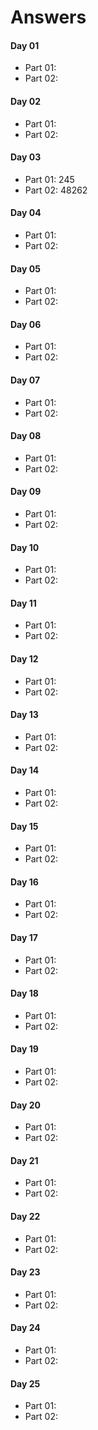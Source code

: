 # Answers

#### Day 01
* Part 01:
* Part 02:

#### Day 02
* Part 01:
* Part 02:

#### Day 03
* Part 01: 245
* Part 02: 48262

#### Day 04
* Part 01:
* Part 02:

#### Day 05
* Part 01:
* Part 02:

#### Day 06
* Part 01:
* Part 02:

#### Day 07
* Part 01:
* Part 02:

#### Day 08
* Part 01:
* Part 02:

#### Day 09
* Part 01:
* Part 02:

#### Day 10
* Part 01:
* Part 02:

#### Day 11
* Part 01:
* Part 02:

#### Day 12
* Part 01:
* Part 02:

#### Day 13
* Part 01:
* Part 02:

#### Day 14
* Part 01:
* Part 02:

#### Day 15
* Part 01:
* Part 02:

#### Day 16
* Part 01:
* Part 02:

#### Day 17
* Part 01:
* Part 02:

#### Day 18
* Part 01:
* Part 02:

#### Day 19
* Part 01:
* Part 02:

#### Day 20
* Part 01:
* Part 02:

#### Day 21
* Part 01:
* Part 02:

#### Day 22
* Part 01:
* Part 02:

#### Day 23
* Part 01:
* Part 02:

#### Day 24
* Part 01:
* Part 02:

#### Day 25
* Part 01:
* Part 02:
